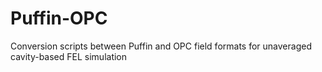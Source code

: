 # Puffin-OPC
Conversion scripts between Puffin and OPC field formats for unaveraged cavity-based FEL simulation
